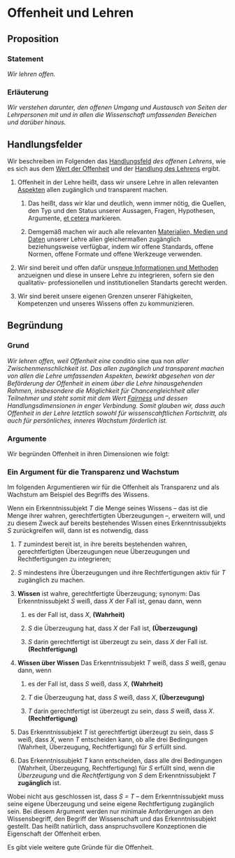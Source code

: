 <!---
   NAME - The NAME of this project is:
ethos

  FILE - The FILENAME of the current file is:
/v4a2.md

  CREATION - This project was CREATED on:
2017-01-28-16:15:00 UTC

  MODIFICATION - This project was last MODIFIED on:
2017-01-28-16:15:00 UTC

  VERSION - The current VERSION of this project is:
<git-commit-hash>-2017-01-28-16:15:00 UTC

  CREATOR(S) - This project was CREATED by:
Michael Czechowski, Martin Maga

  CONTACT - You can CONTACT the creator(s) or developer(s) of this project at:
E-Mail: mail@martinmaga.de

  COPYRIGHT - The COPYRIGHT holder of this project is:
COPYRIGHT (c) 2016 Martin Maga

  LICENSE - This project is LICENSED under the following license:
Martin Maga 2016 CC BY-SA 4.0 https://creativecommons.org

  SUBFILE – This is a SUBFILE! For more INFORMATION on this project go to:
/README.md
--->

# Offenheit und Lehren
## Proposition
### Statement
*Wir lehren offen.*

### Erläuterung
*Wir verstehen darunter, den offenen Umgang und Austausch von Seiten der Lehrpersonen mit und in allen die Wissenschaft umfassenden Bereichen und darüber hinaus.*

## Handlungsfelder
Wir beschreiben im Folgenden das [Handlungsfeld](../synopsis/overview.md) *des offenen Lehrens*, wie es sich aus dem [Wert der Offenheit](../values/v4_openness.md) und der [Handlung des Lehrens](../actions/a2_teach.md) ergibt.

1. Offenheit in der Lehre heißt, dass wir unsere Lehre in allen relevanten [Aspekten](../contents/actions/a2_teach.md) allen zugänglich und transparent machen.

    1. Das heißt, dass wir klar und deutlich, wenn immer nötig, die Quellen, den Typ und den Status unserer Aussagen, Fragen, Hypothesen, Argumente, [et cetera](../contents/actions/a2_teach.md) markieren.

    2. Demgemäß machen wir auch alle relevanten [Materialien, Medien und Daten](../contents/actions/a2_teach.md) unserer Lehre allen gleichermaßen zugänglich beziehungsweise verfügbar, indem wir offene Standards, offene Normen, offene Formate und offene Werkzeuge verwenden.

2. Wir sind bereit und offen dafür uns[neue Informationen und Methoden](../contents/actions/a2_teach.md) anzueignen und diese in unsere Lehre zu integrieren, sofern sie den qualitativ- professionellen und institutionellen Standarts gerecht werden.

3. Wir sind bereit unsere eigenen Grenzen unserer Fähigkeiten, Kompetenzen und unseres Wissens offen zu kommunizieren.

## Begründung
### Grund
*Wir lehren offen, weil Offenheit eine* conditio sine qua non *aller Zwischenmenschlichkeit ist. Das allen zugänglich und transparent machen von allen die Lehre umfassenden Aspekten, bewirkt abgesehen von der Beförderung der Offenheit in einem über die Lehre hinausgehenden Rahmen, insbesondere die Möglichkeit für Chancengleichheit aller Teilnehmer und steht somit mit dem Wert [Fairness](../contents/values/v1_fairness.md) und dessen Handlungsdimensionen in enger Verbindung. Somit glauben wir, dass auch Offenheit in der Lehre letztlich sowohl für wissenscahftlichen Fortschritt, als auch für persönliches, inneres Wachstum förderlich ist.*

### Argumente
Wir begründen Offenheit in ihren Dimensionen wie folgt:

### Ein Argument für die Transparenz und Wachstum
Im folgenden Argumentieren wir für die Offenheit als Transparenz und als Wachstum am Beispiel des Begriffs des Wissens.

Wenn ein Erkenntnissubjekt *T* die Menge seines Wissens – das ist die Menge ihrer wahren, gerechtfertigten Überzeugungen –, erweitern will, und zu diesem Zweck auf bereits bestehendes Wissen eines Erkenntnissubjekts *S* zurückgreifen will, dann ist es notwendig, dass

1. *T* zumindest bereit ist, in ihre bereits bestehenden wahren, gerechtfertigten Überzeugungen neue Überzeugungen und Rechtfertigungen zu integrieren;
2. *S* mindestens ihre Überzeugungen und ihre Rechtfertigungen aktiv für *T* zugänglich zu machen.

1. **Wissen** ist wahre, gerechtfertigte Überzeugung; synonym: Das Erkenntnissubjekt *S* weiß, dass *X* der Fall ist, genau dann, wenn

    1. es der Fall ist, dass *X*, **(Wahrheit)**

    2. *S* die Überzeugung hat, dass *X* der Fall ist, **(Überzeugung)**

    3. *S* darin gerechtfertigt ist überzeugt zu sein, dass *X* der Fall ist. **(Rechtfertigung)**

2. **Wissen über Wissen** Das Erkenntnissubjekt *T* weiß, dass *S* weiß, genau dann, wenn

    1. es der Fall ist, dass *S* weiß, dass *X*, **(Wahrheit)**

    2. *T* die Überzeugung hat, dass *S* weiß, dass *X*, **(Überzeugung)**

    3. *T* darin gerechtfertigt ist überzeugt zu sein, dass *S* weiß, dass *X*. **(Rechtfertigung)**

3. Das Erkenntnissubjekt *T* ist gerechtfertigt überzeugt zu sein, dass *S* weiß, dass *X*, wenn *T* entscheiden kann, ob alle drei Bedingungen (Wahrheit, Überzeugung, Rechtfertigung) für *S* erfüllt sind.

4. Das Erkenntnissubjekt *T* kann entscheiden, dass alle drei Bedingungen (Wahrheit, Überzeugung, Rechtfertigung) für *S* erfüllt sind, wenn die *Überzeugung* und die *Rechtfertigung* von *S* dem Erkenntnissubjekt *T* **zugänglich** ist.

Wobei nicht aus geschlossen ist, dass *S = T* – dem Erkenntnissubjekt muss seine eigene Überzeugung und seine eigene Rechtfertigung zugänglich sein.
Bei diesem Argument werden nur minimale Anforderungen an den Wissensbegriff, den Begriff der Wissenschaft und das Erkenntnissubjekt gestellt.
Das heißt natürlich, dass anspruchsvollere Konzeptionen die Eigenschaft der Offenheit erben.

Es gibt viele weitere gute Gründe für die Offenheit.
